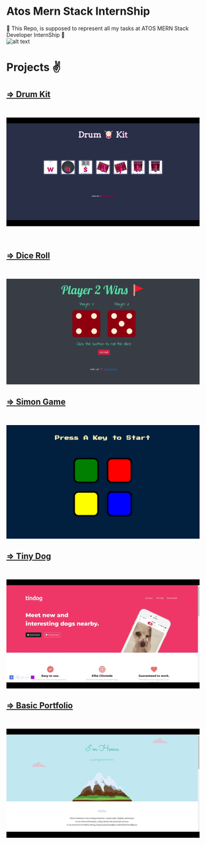 # Atos Mern Stack InternShip

🔷 This Repo, is supposed to represent all my tasks at ATOS MERN Stack Developer InternShip 🔷
<br>
![alt text](https://1000logos.net/wp-content/uploads/2020/08/Logo-Atos.jpg)

<h1>Projects ✌️</h1>

<h2><a href="https://webdevcamp-drumkit.netlify.app/" target="_blank">=> Drum Kit</a></h2>
<br>

![alt text](https://github.com/Mohamed-Hema/AtosMernStackInternShip/blob/master/Projects%20GIFS/DrumKit.gif)

<br>
<h2><a href="https://webdevcamp-diceroll.netlify.app/" target="_blank">=> Dice Roll</a></h2>
<br>

![alt text](https://github.com/Mohamed-Hema/AtosMernStackInternShip/blob/master/Projects%20GIFS/DiceRoll.gif)
<br>

<h2><a href="https://webdevcamp-simongame.netlify.app/" target="_blank">=> Simon Game</a></h2>
<br>

![alt text](https://github.com/Mohamed-Hema/AtosMernStackInternShip/blob/master/Projects%20GIFS/SimonGame.gif)
<br>

<h2><a href="https://webdevcamp-tinydog.netlify.app/" target="_blank">=> Tiny Dog</a></h2>
<br>

![alt text](https://github.com/Mohamed-Hema/AtosMernStackInternShip/blob/master/Projects%20GIFS/tinyDog.gif)
<br>

<h2><a href="https://webdevcamp-basicportfolio.netlify.app/" target="_blank">=> Basic Portfolio</a></h2>
<br>

![alt text](https://github.com/Mohamed-Hema/AtosMernStackInternShip/blob/master/Projects%20GIFS/basicPortfolio.gif)
<br>
